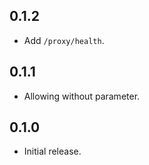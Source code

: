 ## 0.1.2

- Add `/proxy/health`.

## 0.1.1

- Allowing without parameter.

## 0.1.0

- Initial release.